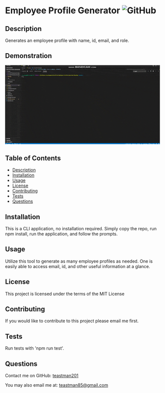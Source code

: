 # Employee Profile Generator ![GitHub](https://img.shields.io/github/license/teastman201/Employee-Profile-Generator?style=for-the-badge)
  
## Description
Generates an employee profile with name, id, email, and role.    

## Demonstration
![Employee-Profile-Generator-Demo](./Assets/Employee-Profile-Generator.gif)
  
## Table of Contents
* [Description](#description)
* [Installation](#installation)
* [Usage](#usage)
* [License](#license)
* [Contributing](#contributing)
* [Tests](#tests)
* [Questions](#questions)       
  
## Installation
This is a CLI application, no installation required. Simply copy the repo, run npm install, run the application, and follow the prompts.
  
## Usage
Utilize this tool to generate as many employee profiles as needed. One is easily able to access email, id, and other useful information at a glance.
  
## License
This project is licensed under the terms of the MIT License
  
## Contributing
If you would like to contribute to this project please email me first.        
  
## Tests
Run tests with 'npm run test'.
  
## Questions
Contact me on GitHub:
[teastman201](https://github.com/teastman201)
  
You may also email me at:
teastman85@gmail.com